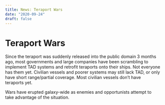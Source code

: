 ```yaml
---
title: News: Teraport Wars
date: "2020-09-24"
draft: false
---
```



# Teraport Wars


Since the teraport was suddenly released into the public domain 3 months ago, most governments and large companies have been scrambling to implement TAD systems 
and retrofit teraports onto their ships. Not everyone has them yet. Civilian vessels and poorer systems may still lack TAD, or only have short range/partial coverage. 
Most civilian vessels don’t have teraports yet.

Wars have erupted galaxy-wide as enemies and opportunists attempt to take advantage of the situation.
